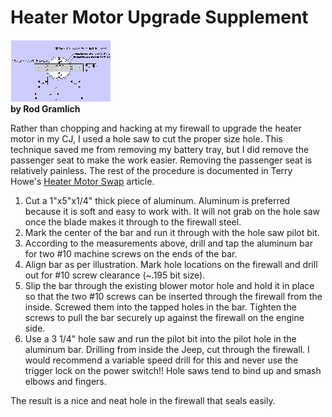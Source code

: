 # Heater Motor Upgrade Supplement

[![](/images/body/heatsup01_.jpg)](/images/body/heatsup01.jpg)\
**by Rod Gramlich**

Rather than chopping and hacking at my firewall to upgrade the heater motor in my CJ, I used a hole saw to cut the proper size hole. This technique saved me from removing my battery tray, but I did remove the passenger seat to make the work easier. Removing the passenger seat is relatively painless. The rest of the procedure is documented in Terry Howe\'s [Heater Motor Swap](/body/heater.html) article.

1.  Cut a 1\"x5\"x1/4\" thick piece of aluminum. Aluminum is preferred because it is soft and easy to work with. It will not grab on the hole saw once the blade makes it through to the firewall steel.
2.  Mark the center of the bar and run it through with the hole saw pilot bit.
3.  According to the measurements above, drill and tap the aluminum bar for two #10 machine screws on the ends of the bar.
4.  Align bar as per illustration. Mark hole locations on the firewall and drill out for #10 screw clearance (\~.195 bit size).
5.  Slip the bar through the existing blower motor hole and hold it in place so that the two #10 screws can be inserted through the firewall from the inside. Screwed them into the tapped holes in the bar. Tighten the screws to pull the bar securely up against the firewall on the engine side.
6.  Use a 3 1/4\" hole saw and run the pilot bit into the pilot hole in the aluminum bar. Drilling from inside the Jeep, cut through the firewall. I would recommend a variable speed drill for this and never use the trigger lock on the power switch!! Hole saws tend to bind up and smash elbows and fingers.

The result is a nice and neat hole in the firewall that seals easily.
